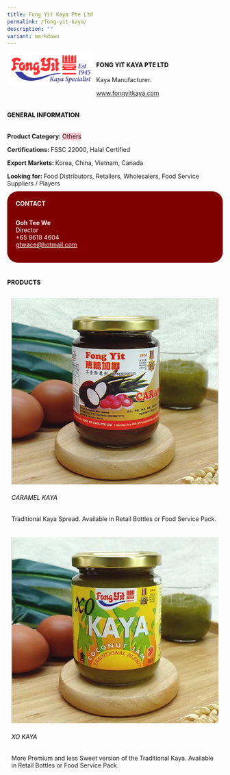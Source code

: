 ```yaml
---
title: Fong Yit Kaya Pte Ltd
permalink: /fong-yit-kaya/
description: ""
variant: markdown
---
```

<div class="flex-paragraph"> 
<p style="text-transform: uppercase">
</p> 
</div> 
<div style="display: flex; flex-wrap: wrap;" class="flex-container"> 
<div style="flex: 1 1 40%; display: block;" class="card sgds">
<img src="/images/fong_yit_kaya_logo2.png">
</div> 
<div style="flex: 1 1 58%; display: block; margin-left: 3px" class="card-sgds"> 
<h4 style="text-transform: uppercase; color: black;">
<b>Fong Yit Kaya Pte Ltd
</b>
</h4> 
<p>Kaya Manufacturer.
</p> 
<p>
<a target="_blank" href="https://www.fongyitkaya.com">www.fongyitkaya.com
</a>
</p> 
</div> 
</div> 
<h4 style="text-transform: uppercase; color: black;">
<b>General Information
</b>
</h4> 
<div style="display: flex; flex-wrap: wrap;" class="flex-container"> 
<div style="flex: 1 1 65%; display: block; align-self: stretch" class="card sgds"> 
<div class="flex-paragraph"> 
<p>
<b>Product Category: 
</b>
<span style="background-color: pink; border-radius: 10 px;">Others
</span>
</p> 
<p>
<b>Certifications: 
</b>FSSC 22000, Halal Certified
</p> 
<p>
<b>Export Markets: 
</b>Korea, China, Vietnam, Canada
</p> 
<p style="margin-bottom: 10px;">
<b>Looking for: 
</b>Food Distributors, Retailers, Wholesalers, Food Service Suppliers / Players
</p> 
</div> 
</div> 
<div style="flex: 1 1 35%; padding: 10px; display: block; background-color: maroon; border-radius: 25px; align-self: center;" class="card sgds"> 
<h4 style="color: white; margin-top: 10px; margin-left: 10px;">CONTACT
</h4> 
<div class="flex-paragraph"> 
<p style="padding: 10px; color: white;"> 
<b>Goh Tee We
</b>
<br>Director
<br>+65 9618 4604
<br> 
<a style="color: white;" href="mailto:gtwace@hotmail.com">gtwace@hotmail.com
</a> 
</p> 
</div> 
</div> 
</div> 
<br> 
<h4 style="text-transform: uppercase; color: black;">
<b>products
</b>
</h4> 
<div style="display: flex; flex-wrap: wrap;"> 
<div style="flex: 1 1 47%; margin: 10px; display: block;" class="card sgds"> 
<div style="display: block;" class="flex-image">
<img src="/images/fong_yit_kaya_1.png">
</div> 
<div class="flex-paragraph"> 
<h6 style="text-transform: uppercase; color: black;">Caramel Kaya
</h6> 
<p>Traditional Kaya Spread. Available in Retail Bottles or Food Service Pack.
</p> 
</div> 
</div> 
<div style="flex: 1 1 47%; margin: 10px; display: block;" class="card sgds"> 
<div style="display: block;" class="flex-image">
<img src="/images/fong_yit_kaya_2.png">
</div> 
<div class="flex-paragraph"> 
<h6 style="text-transform: uppercase; color: black;">XO Kaya
</h6> 
<p>More Premium and less Sweet version of the Traditional Kaya. Available in Retail Bottles or Food Service Pack.
</p> 
</div> 
</div>
</div>